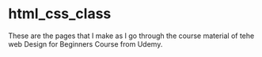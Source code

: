 # html_css_class

These are the pages that I make as I go through the course material of tehe web Design for Beginners Course from Udemy. 
